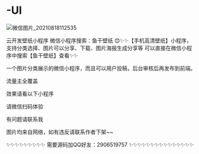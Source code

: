 # -UI

![微信图片_20210818112535](https://user-images.githubusercontent.com/89330254/130343236-60dd5e9c-5f88-4545-bba2-46d4244fac03.jpg)

云开发壁纸小程序
微信小程序搜索：鱼干壁纸
😊✨✨【手机高清壁纸】小程序，支持分类选择、图片可以分享、下载、图片海报生成分享等 可以直接在微信小程序中搜索【鱼干壁纸】查看✨✨

一个图片分类展示的微信小程序，而且可以用户投稿，后台审核后再发布到前端。

流量主全覆盖

效果请看以下小程序

请微信扫码体验

有问题请联系我

图片均来自网络，如有违反请联系作者下架~~

✨✨✨✨✨✨✨✨✨ 需要源码加QQ好友：2906519757 ✨✨✨✨✨✨✨✨✨✨✨✨✨✨✨

